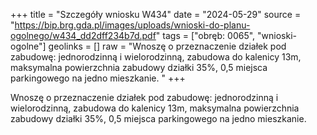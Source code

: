 +++
title = "Szczegóły wniosku W434"
date = "2024-05-29"
source = "https://bip.brg.gda.pl/images/uploads/wnioski-do-planu-ogolnego/w434_dd2dff234b7d.pdf"
tags = ["obręb: 0065", "wnioski-ogolne"]
geolinks = []
raw = "Wnoszę o przeznaczenie działek pod zabudowę: jednorodzinną i wielorodzinną, zabudowa do kalenicy 13m, maksymalna powierzchnia zabudowy działki 35%, 0,5 miejsca parkingowego na jedno mieszkanie. "
+++

Wnoszę o przeznaczenie działek pod zabudowę: jednorodzinną i wielorodzinną,
zabudowa do kalenicy 13m, maksymalna powierzchnia zabudowy działki 35%, 0,5 miejsca
parkingowego na jedno mieszkanie.



